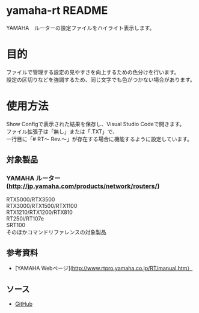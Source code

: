 # yamaha-rt README
YAMAHA　ルーターの設定ファイルをハイライト表示します。

# 目的
ファイルで管理する設定の見やすさを向上するための色分けを行います。  
設定の区切りなどを強調するため、同じ文字でも色がつかない場合があります。

# 使用方法
Show Configで表示された結果を保存し、Visual Studio Codeで開きます。  
ファイル拡張子は「無し」または「.TXT」で、  
一行目に「# RT～ Rev.～」が存在する場合に機能するように設定しています。

## 対象製品
### YAMAHA ルーター(http://jp.yamaha.com/products/network/routers/)  
 RTX5000/RTX3500  
 RTX3000/RTX1500/RTX1100  
 RTX1210/RTX1200/RTX810  
 RT250i/RT107e  
 SRT100  
 そのほかコマンドリファレンスの対象製品

## 参考資料
* [YAMAHA Webページ](http://www.rtpro.yamaha.co.jp/RT/manual.htm）

## ソース
* [GitHub](https://github.com/hrst-jp/vscode.yamahart)
